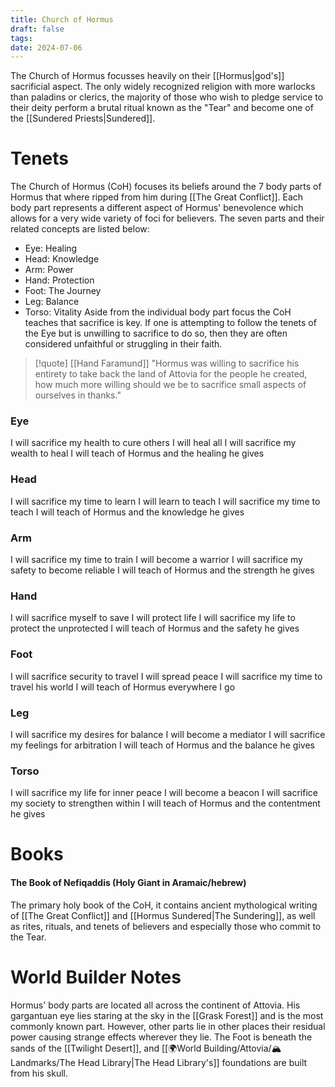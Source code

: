 ```yaml
---
title: Church of Hormus
draft: false
tags:
date: 2024-07-06
---
```

The Church of Hormus focusses heavily on their [[Hormus|god's]] sacrificial aspect. The only widely recognized religion with more warlocks than paladins or clerics, the majority of those who wish to pledge service to their deity perform a brutal ritual known as the "Tear" and become one of the [[Sundered Priests|Sundered]].

# Tenets
The Church of Hormus (CoH) focuses its beliefs around the 7 body parts of Hormus that where ripped from him during [[The Great Conflict]]. Each body part represents a different aspect of Hormus' benevolence which allows for a very wide variety of foci for believers. The seven parts and their related concepts are listed below:
- Eye: Healing
- Head: Knowledge
- Arm: Power
- Hand: Protection
- Foot: The Journey
- Leg: Balance
- Torso: Vitality
Aside from the individual body part focus the CoH teaches that sacrifice is key. If one is attempting to follow the tenets of the Eye but is unwilling to sacrifice to do so, then they are often considered unfaithful or struggling in their faith. 
> [!quote] [[Hand Faramund]]
> "Hormus was willing to sacrifice his entirety to take back the land of Attovia for the people he created, how much more willing should we be to sacrifice small aspects of ourselves in thanks."
### Eye
I will sacrifice my health to cure others
I will heal all
I will sacrifice my wealth to heal
I will teach of Hormus and the healing he gives
### Head
I will sacrifice my time to learn
I will learn to teach
I will sacrifice my time to teach
I will teach of Hormus and the knowledge he gives
### Arm
I will sacrifice my time to train
I will become a warrior
I will sacrifice my safety to become reliable
I will teach of Hormus and the strength he gives
### Hand
I will sacrifice myself to save
I will protect life
I will sacrifice my life to protect the unprotected
I will teach of Hormus and the safety he gives
### Foot
I will sacrifice security to travel
I will spread peace
I will sacrifice my time to travel his world
I will teach of Hormus everywhere I go
### Leg
I will sacrifice my desires for balance
I will become a mediator
I will sacrifice my feelings for arbitration
I will teach of Hormus and the balance he gives
### Torso
I will sacrifice my life for inner peace
I will become a beacon
I will sacrifice my society to strengthen within
I will teach of Hormus and the contentment he gives

# Books
#### The Book of Nefiqaddis (Holy Giant in Aramaic/hebrew)
The primary holy book of the CoH, it contains ancient mythological writing of [[The Great Conflict]] and [[Hormus Sundered|The Sundering]], as well as rites, rituals, and tenets of believers and especially those who commit to the Tear.
# World Builder Notes
Hormus' body parts are located all across the continent of Attovia. His gargantuan eye lies staring at the sky in the [[Grask Forest]] and is the most commonly known part. However, other parts lie in other places their residual power causing strange effects wherever they lie. The Foot is beneath the sands of the [[Twilight Desert]], and [[🌍World Building/Attovia/🏔Landmarks/The Head Library|The Head Library's]] foundations are built from his skull. 
